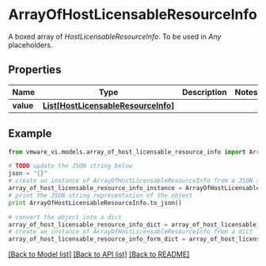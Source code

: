# ArrayOfHostLicensableResourceInfo

A boxed array of *HostLicensableResourceInfo*. To be used in *Any* placeholders. 

## Properties
Name | Type | Description | Notes
------------ | ------------- | ------------- | -------------
**value** | [**List[HostLicensableResourceInfo]**](HostLicensableResourceInfo.md) |  | 

## Example

```python
from vmware_vi.models.array_of_host_licensable_resource_info import ArrayOfHostLicensableResourceInfo

# TODO update the JSON string below
json = "{}"
# create an instance of ArrayOfHostLicensableResourceInfo from a JSON string
array_of_host_licensable_resource_info_instance = ArrayOfHostLicensableResourceInfo.from_json(json)
# print the JSON string representation of the object
print ArrayOfHostLicensableResourceInfo.to_json()

# convert the object into a dict
array_of_host_licensable_resource_info_dict = array_of_host_licensable_resource_info_instance.to_dict()
# create an instance of ArrayOfHostLicensableResourceInfo from a dict
array_of_host_licensable_resource_info_form_dict = array_of_host_licensable_resource_info.from_dict(array_of_host_licensable_resource_info_dict)
```
[[Back to Model list]](../README.md#documentation-for-models) [[Back to API list]](../README.md#documentation-for-api-endpoints) [[Back to README]](../README.md)


